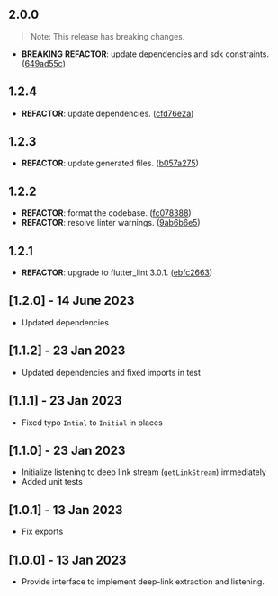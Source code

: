 ## 2.0.0

> Note: This release has breaking changes.

 - **BREAKING** **REFACTOR**: update dependencies and sdk constraints. ([649ad55c](https://github.com/djangoflow/flutter-djangoflow/commit/649ad55c4fdfe4907bd67ec43dee6cfda55d8b90))

## 1.2.4

 - **REFACTOR**: update dependencies. ([cfd76e2a](https://github.com/djangoflow/flutter-djangoflow/commit/cfd76e2a8ff657977c83530fba6d028da503c815))

## 1.2.3

 - **REFACTOR**: update generated files. ([b057a275](https://github.com/djangoflow/flutter-djangoflow/commit/b057a2751bd47d0d2e436a3418232c01218fda59))

## 1.2.2

 - **REFACTOR**: format the codebase. ([fc078388](https://github.com/djangoflow/flutter-djangoflow/commit/fc0783887eb7881d079c7381299248cea2fdf63a))
 - **REFACTOR**: resolve linter warnings. ([9ab6b6e5](https://github.com/djangoflow/flutter-djangoflow/commit/9ab6b6e5e700de585393939f3afd1cb2527f9d39))

## 1.2.1

 - **REFACTOR**: upgrade to flutter_lint 3.0.1. ([ebfc2663](https://github.com/djangoflow/flutter-djangoflow/commit/ebfc266338959dece73dd2b2198277ef0d225bb2))

## [1.2.0] - 14 June 2023

- Updated dependencies

## [1.1.2] - 23 Jan 2023

- Updated dependencies and fixed imports in test

## [1.1.1] - 23 Jan 2023

- Fixed typo `Intial` to `Initial` in places

## [1.1.0] - 23 Jan 2023

- Initialize listening to deep link stream (`getLinkStream`) immediately
- Added unit tests

## [1.0.1] - 13 Jan 2023

- Fix exports

## [1.0.0] - 13 Jan 2023

- Provide interface to implement deep-link extraction and listening.
